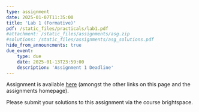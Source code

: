 ```yaml
---
type: assignment
date: 2025-01-07T11:35:00
title: 'Lab 1 (Formative)'
pdf: /static_files/practicals/lab1.pdf
#attachment: /static_files/assignments/asg.zip
#solutions: /static_files/assignments/asg_solutions.pdf
hide_from_announcments: true
due_event: 
    type: due
    date: 2025-01-13T23:59:00
    description: 'Assignment 1 Deadline'
---
```


Assignment is available [here](/static_files/assignments/lab1.pdf) (amongst the other links on this page and the assignments homepage).

Please submit your solutions to this assignment via the course brightspace.
